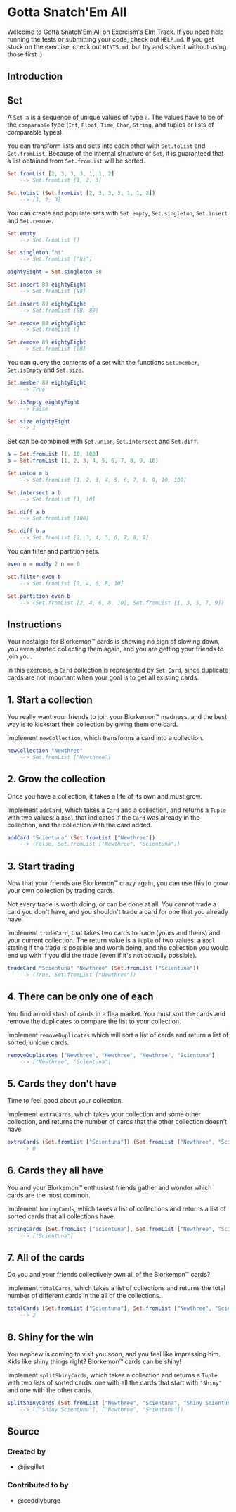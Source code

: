 # Gotta Snatch'Em All

Welcome to Gotta Snatch'Em All on Exercism's Elm Track.
If you need help running the tests or submitting your code, check out `HELP.md`.
If you get stuck on the exercise, check out `HINTS.md`, but try and solve it without using those first :)

## Introduction

## Set

A `Set a` is a sequence of unique values of type `a`.
The values have to be of the `comparable` type (`Int`, `Float`, `Time`, `Char`, `String`, and tuples or lists of comparable types).

You can transform lists and sets into each other with `Set.toList` and `Set.fromList`.
Because of the internal structure of `Set`, it is guaranteed that a list obtained from `Set.fromList` will be sorted.

```elm
Set.fromList [2, 3, 3, 3, 1, 1, 2]
    --> Set.fromList [1, 2, 3]

Set.toList (Set.fromList [2, 3, 3, 3, 1, 1, 2])
    --> [1, 2, 3]
```

You can create and populate sets with `Set.empty`, `Set.singleton`, `Set.insert` and `Set.remove`.

```elm
Set.empty
    --> Set.fromList []

Set.singleton "hi"
    --> Set.fromList ["hi"]

eightyEight = Set.singleton 88

Set.insert 88 eightyEight
    --> Set.fromList [88]

Set.insert 89 eightyEight
    --> Set.fromList [88, 89]

Set.remove 88 eightyEight
    --> Set.fromList []

Set.remove 89 eightyEight
    --> Set.fromList [88]
```

You can query the contents of a set with the functions `Set.member`, `Set.isEmpty` and `Set.size`.

```elm
Set.member 88 eightyEight
    --> True

Set.isEmpty eightyEight
    --> False

Set.size eightyEight
    --> 1
```

Set can be combined with `Set.union`, `Set.intersect` and `Set.diff`.

```elm
a = Set.fromList [1, 10, 100]
b = Set.fromList [1, 2, 3, 4, 5, 6, 7, 8, 9, 10]

Set.union a b
    --> Set.fromList [1, 2, 3, 4, 5, 6, 7, 8, 9, 10, 100]

Set.intersect a b
    --> Set.fromList [1, 10]

Set.diff a b
    --> Set.fromList [100]

Set.diff b a
    --> Set.fromList [2, 3, 4, 5, 6, 7, 8, 9]
```

You can filter and partition sets.

```elm
even n = modBy 2 n == 0

Set.filter even b
    --> Set.fromList [2, 4, 6, 8, 10]

Set.partition even b
    --> (Set.fromList [2, 4, 6, 8, 10], Set.fromList [1, 3, 5, 7, 9])
```

## Instructions

Your nostalgia for Blorkemon™️ cards is showing no sign of slowing down, you even started collecting them again, and you are getting your friends to join you. 

In this exercise, a `Card` collection is represented by `Set Card`, since duplicate cards are not important when your goal is to get all existing cards.

## 1. Start a collection

You really want your friends to join your Blorkemon™️ madness, and the best way is to kickstart their collection by giving them one card.

Implement `newCollection`, which transforms a card into a collection.

```elm
newCollection "Newthree"
    --> Set.fromList ["Newthree"]
```

## 2. Grow the collection

Once you have a collection, it takes a life of its own and must grow.

Implement `addCard`, which takes a `Card` and a collection, and returns a `Tuple` with two values: a `Bool` that indicates if the `Card` was already in the collection, and the collection with the card added.

```elm
addCard "Scientuna" (Set.fromList ["Newthree"])
    --> (False, Set.fromList ["Newthree", "Scientuna"])
```

## 3. Start trading

Now that your friends are Blorkemon™️ crazy again, you can use this to grow your own collection by trading cards.

Not every trade is worth doing, or can be done at all.
You cannot trade a card you don't have, and you shouldn't trade a card for one that you already have. 

Implement `tradeCard`, that takes two cards to trade (yours and theirs) and your current collection.
The return value is a `Tuple` of two values: a `Bool` stating if the trade is possible and worth doing, and the collection you would end up with if you did the trade (even if it's not actually possible).

```elm
tradeCard "Scientuna" "Newthree" (Set.fromList ["Scientuna"])
    --> (True, Set.fromList ["Newthree"])
```

## 4. There can be only one of each

You find an old stash of cards in a flea market.
You must sort the cards and remove the duplicates to compare the list to your collection.

Implement `removeDuplicates` which will sort a list of cards and return a list of sorted, unique cards.

```elm
removeDuplicates ["Newthree", "Newthree", "Newthree", "Scientuna"]
    --> ["Newthree", "Scientuna"]
```

## 5. Cards they don't have

Time to feel good about your collection.

Implement `extraCards`, which takes your collection and some other collection, and returns the number of cards that the other collection doesn't have.

```elm
extraCards (Set.fromList ["Scientuna"]) (Set.fromList ["Newthree", "Scientuna"])
    --> 0
```

## 6. Cards they all have

You and your Blorkemon™️ enthusiast friends gather and wonder which cards are the most common.

Implement `boringCards`, which takes a list of collections and returns a list of sorted cards that all collections have.

```elm
boringCards [Set.fromList ["Scientuna"], Set.fromList ["Newthree", "Scientuna"]]
    --> ["Scientuna"]
```

## 7. All of the cards

Do you and your friends collectively own all of the Blorkemon™️ cards?

Implement `totalCards`, which takes a list of collections and returns the total number of different cards in the all of the collections.

```elm
totalCards [Set.fromList ["Scientuna"], Set.fromList ["Newthree", "Scientuna"]]
    --> 2
```

## 8. Shiny for the win

You nephew is coming to visit you soon, and you feel like impressing him.
Kids like shiny things right?
Blorkemon™️ cards can be shiny!

Implement `splitShinyCards`, which takes a collection and returns a `Tuple` with two lists of sorted cards: one with all the cards that start with `"Shiny"` and one with the other cards. 

```elm
splitShinyCards (Set.fromList ["Newthree", "Scientuna", "Shiny Scientuna"])
    --> (["Shiny Scientuna"], ["Newthree", "Scientuna"])
```

## Source

### Created by

- @jiegillet

### Contributed to by

- @ceddlyburge